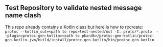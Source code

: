 ## Test Repository to validate nested message name clash

This repo already contains a Kotlin class but here is how to recreate:  
`protoc --kotlin_out=<path to repo>test-nested/out -I. proto/*.proto  --plugin=protoc-gen-kotlin=<oath to pbandk>/protoc-gen-kotlin/protoc-gen-kotlin-jvm/build/install/protoc-gen-kotlin/bin/protoc-gen-kotlin`
